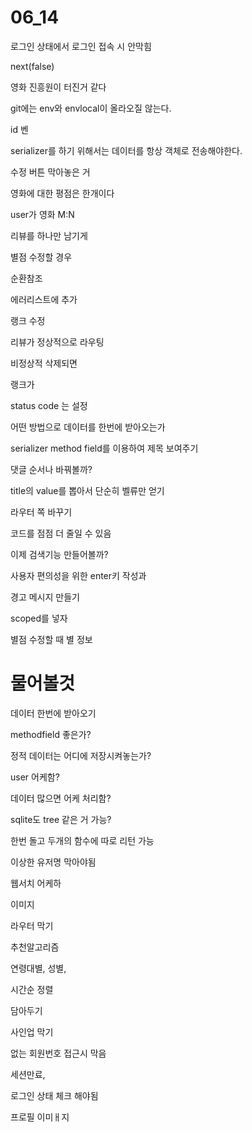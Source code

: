 # 06_14

로그인 상태에서 로그인 접속 시 안막힘

next(false)



영화 진흥원이 터진거 같다



git에는 env와 envlocal이 올라오질 않는다.





id 벤

serializer를 하기 위해서는 데이터를 항상 객체로 전송해야한다.



수정 버튼 막아놓은 거





영화에 대한 평점은 한개이다



user가 영화 M:N



리뷰를 하나만 남기게

별점 수정할 경우 

순환참조

에러리스트에 추가

랭크 수정

리뷰가 정상적으로 라우팅

비정상적 삭제되면

랭크가 





status code 는 설정

어떤 방법으로 데이터를 한번에 받아오는가





serializer method field를 이용하여 제목 보여주기



댓글 순서나 바꿔볼까?

title의 value를 뽑아서 단순히 벨류만 얻기





라우터 쪽 바꾸기

코드를 점점 더 줄일 수 있음



이제 검색기능  만들어볼까?





사용자 편의성을 위한 enter키 작성과

경고 메시지 만들기

scoped를 넣자



별점 수정할 때 별 정보

# 물어볼것

데이터 한번에 받아오기

methodfield 좋은가?

정적 데이터는 어디에 저장시켜놓는가?

user 어케함?

데이터 많으면 어케 처리함?

sqlite도 tree 같은 거 가능?

한번 돌고 두개의 함수에 따로 리턴 가능

이상한 유저명 막아야됨

웹서치 어케하

이미지

라우터 막기







추천알고리즘

연령대별, 성별, 

시간순 정렬

담아두기

사인업 막기

없는 회원번호 접근시 막음

세션만료,

로그인 상태 체크 해야됨

프로필 이미ㅐ지